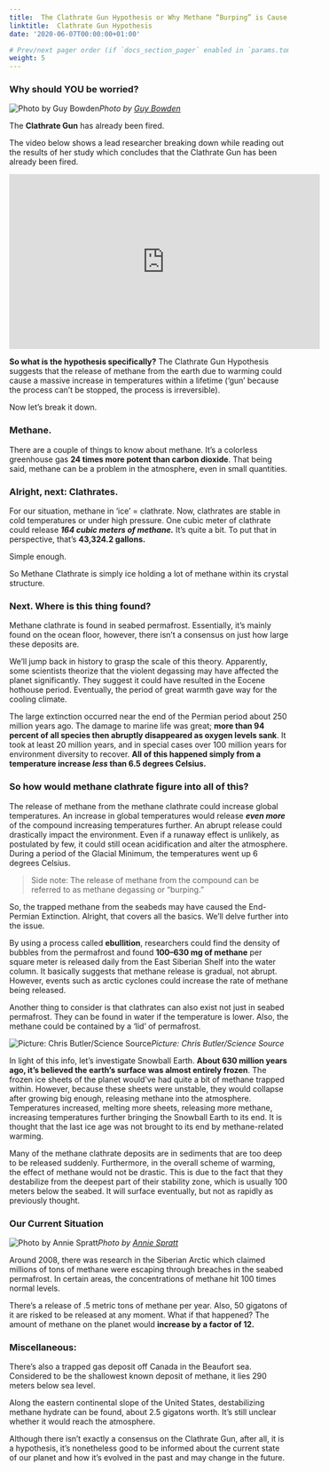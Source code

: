 ```yaml
---
title:  The Clathrate Gun Hypothesis or Why Methane “Burping” is Cause for Concern
linktitle:  Clathrate Gun Hypothesis
date: '2020-06-07T00:00:00+01:00'

# Prev/next pager order (if `docs_section_pager` enabled in `params.toml`)
weight: 5
---
```


<!-- # The Clathrate Gun Hypothesis or Why Methane “Burping” is Cause for Concern -->

### Why should YOU be worried?

![Photo by [Guy Bowden](https://unsplash.com/@guybowden)](https://cdn-images-1.medium.com/max/8544/0*wznQ9ShOReP7Exh3)*Photo by [Guy Bowden](https://unsplash.com/@guybowden)*

The **Clathrate Gun** has already been fired.

The video below shows a lead researcher breaking down while reading out the results of her study which concludes that the Clathrate Gun has been already been fired.

<center><iframe width="560" height="315" src="https://www.youtube.com/embed/kx1Jxk6kjbQ?start=377" title="YouTube video player" frameborder="0" allow="accelerometer; autoplay; clipboard-write; encrypted-media; gyroscope; picture-in-picture" allowfullscreen></iframe></center>

**So what is the hypothesis specifically?** 
The Clathrate Gun Hypothesis suggests that the release of methane from the earth due to warming could cause a massive increase in temperatures within a lifetime (‘gun’ because the process can’t be stopped, the process is irreversible).

Now let’s break it down.

### Methane.

There are a couple of things to know about methane. It’s a colorless greenhouse gas **24 times more potent than carbon dioxide**. That being said, methane can be a problem in the atmosphere, even in small quantities.

### Alright, next: Clathrates.

For our situation, methane in ‘ice’ = clathrate. Now, clathrates are stable in cold temperatures or under high pressure. One cubic meter of clathrate could release ***164 cubic meters of methane.*** It’s quite a bit. To put that in perspective, that’s **43,324.2 gallons.**

Simple enough.

So Methane Clathrate is simply ice holding a lot of methane within its crystal structure.

### Next. Where is this thing found?

Methane clathrate is found in seabed permafrost. Essentially, it’s mainly found on the ocean floor, however, there isn’t a consensus on just how large these deposits are.

We’ll jump back in history to grasp the scale of this theory. Apparently, some scientists theorize that the violent degassing may have affected the planet significantly. They suggest it could have resulted in the Eocene hothouse period. Eventually, the period of great warmth gave way for the cooling climate.

The large extinction occurred near the end of the Permian period about 250 million years ago. The damage to marine life was great; **more than 94 percent of all species then abruptly disappeared as oxygen levels sank**. It took at least 20 million years, and in special cases over 100 million years for environment diversity to recover. **All of this happened simply from a temperature increase *less* than 6.5 degrees Celsius.**

### So how would methane clathrate figure into all of this?

The release of methane from the methane clathrate could increase global temperatures. An increase in global temperatures would release ***even more*** of the compound increasing temperatures further. An abrupt release could drastically impact the environment. Even if a runaway effect is unlikely, as postulated by few, it could still ocean acidification and alter the atmosphere. During a period of the Glacial Minimum, the temperatures went up 6 degrees Celsius.
> Side note: The release of methane from the compound can be referred to as methane degassing or “burping.”

So, the trapped methane from the seabeds may have caused the End-Permian Extinction. Alright, that covers all the basics. We’ll delve further into the issue.

By using a process called **ebullition**, researchers could find the density of bubbles from the permafrost and found **100–630 mg of methane** per square meter is released daily from the East Siberian Shelf into the water column. It basically suggests that methane release is gradual, not abrupt. However, events such as arctic cyclones could increase the rate of methane being released.

Another thing to consider is that clathrates can also exist not just in seabed permafrost. They can be found in water if the temperature is lower. Also, the methane could be contained by a ‘lid’ of permafrost.

![Picture: Chris Butler/Science Source](https://cdn-images-1.medium.com/max/2048/1*Qg3f_2j0QReUGBuBEqYJmg@2x.jpeg)*Picture: Chris Butler/Science Source*

In light of this info, let’s investigate Snowball Earth. **About 630 million years ago, it’s believed the earth’s surface was almost entirely frozen**. The frozen ice sheets of the planet would’ve had quite a bit of methane trapped within. However, because these sheets were unstable, they would collapse after growing big enough, releasing methane into the atmosphere. Temperatures increased, melting more sheets, releasing more methane, increasing temperatures further bringing the Snowball Earth to its end. It is thought that the last ice age was not brought to its end by methane-related warming.

Many of the methane clathrate deposits are in sediments that are too deep to be released suddenly. Furthermore, in the overall scheme of warming, the effect of methane would not be drastic. This is due to the fact that they destabilize from the deepest part of their stability zone, which is usually 100 meters below the seabed. It will surface eventually, but not as rapidly as previously thought.

### Our Current Situation

![Photo by [Annie Spratt](https://unsplash.com/@anniespratt)](https://cdn-images-1.medium.com/max/8000/0*qX94jQVnCo63swWO)*Photo by [Annie Spratt](https://unsplash.com/@anniespratt)*

Around 2008, there was research in the Siberian Arctic which claimed millions of tons of methane were escaping through breaches in the seabed permafrost. In certain areas, the concentrations of methane hit 100 times normal levels.

There’s a release of .5 metric tons of methane per year. Also, 50 gigatons of it are risked to be released at any moment. What if that happened? The amount of methane on the planet would **increase by a factor of 12.**

### Miscellaneous:

There’s also a trapped gas deposit off Canada in the Beaufort sea. Considered to be the shallowest known deposit of methane, it lies 290 meters below sea level.

Along the eastern continental slope of the United States, destabilizing methane hydrate can be found, about 2.5 gigatons worth. It’s still unclear whether it would reach the atmosphere.

Although there isn’t exactly a consensus on the Clathrate Gun, after all, it is a hypothesis, it’s nonetheless good to be informed about the current state of our planet and how it’s evolved in the past and may change in the future.
